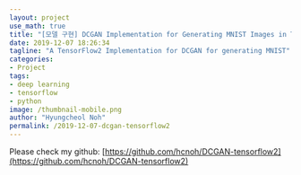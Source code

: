 ```yaml
---
layout: project
use_math: true
title: "[모델 구현] DCGAN Implementation for Generating MNIST Images in TensorFlow2"
date: 2019-12-07 18:26:34
tagline: "A TensorFlow2 Implementation for DCGAN for generating MNIST"
categories:
- Project
tags:
- deep learning
- tensorflow
- python
image: /thumbnail-mobile.png
author: "Hyungcheol Noh"
permalink: /2019-12-07-dcgan-tensorflow2
---
```


Please check my github: [https://github.com/hcnoh/DCGAN-tensorflow2](https://github.com/hcnoh/DCGAN-tensorflow2)